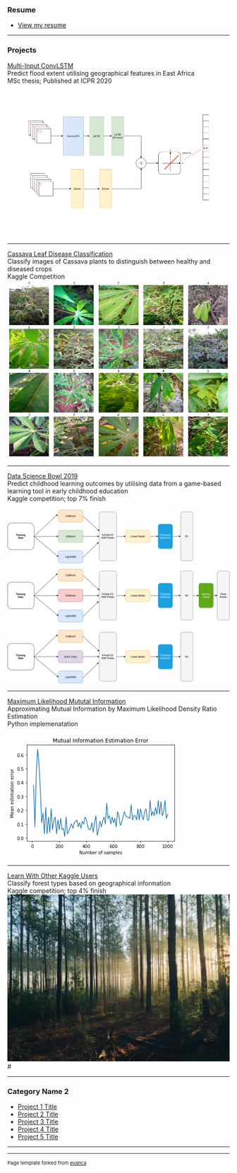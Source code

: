 ### Resume

- [View my resume](/pdf/resume.pdf)

---


### Projects 

[Multi-Input ConvLSTM](/msc)
<br>
Predict flood extent utilising geographical features in East Africa
<br>
MSc thesis; Published at ICPR 2020
<br>
<img src="images/model_cropped.png?raw=true"/>

---

[Cassava Leaf Disease Classification](/cassava)
<br>
Classify images of Cassava plants to distinguish between healthy and diseased crops
<br>
Kaggle Competition
<br>
<img src="images/cassava.png?raw=true"/>

---

[Data Science Bowl 2019](/ds-bowl19)
<br>
Predict childhood learning outcomes by utilising data from a game-based learning tool in early childhood
education
<br>
Kaggle competition; top 7% finish
<br><br>
<img src="images/ds-bowl19.png?raw=true"/>

---
[Maximum Likelihood Mututal Information](/mlmi)
<br>
Approximating Mutual Information by Maximum Likelihood Density Ratio Estimation
<br>
Python implemenatation
<br><br>
<img src="images/mlmi_example.png?raw=true"/>

---
[Learn With Other Kaggle Users](http://example.com/)
<br>
Classify forest types based on geographical information
<br>
Kaggle competition; top 4% finish
<br>
<img src="images/forrest.jpg?raw=true"/> # 

---

### Category Name 2

- [Project 1 Title](http://example.com/)
- [Project 2 Title](http://example.com/)
- [Project 3 Title](http://example.com/)
- [Project 4 Title](http://example.com/)
- [Project 5 Title](http://example.com/)

---




---
<p style="font-size:11px">Page template forked from <a href="https://github.com/evanca/quick-portfolio">evanca</a></p>
<!-- Remove above link if you don't want to attibute -->
